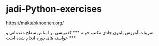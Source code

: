 # jadi-Python-exercises 
https://maktabkhooneh.org/

تمرینات آموزش پایتون جادی مکتب خونه
*** کدنویسی بر اساس سطح مقدماتی و خواسته های دوره انجام شده است ***
